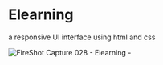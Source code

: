 # Elearning
a responsive UI interface using html and css


![FireShot Capture 028 - Elearning - ](https://user-images.githubusercontent.com/65375259/201780288-b99e1dc8-9c8d-4fb4-a28b-5522c312c242.png)
